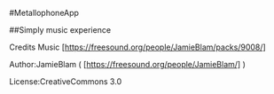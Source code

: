 #MetallophoneApp

##Simply music experience

Credits
Music [https://freesound.org/people/JamieBlam/packs/9008/]

Author:JamieBlam ( [https://freesound.org/people/JamieBlam/] )

License:CreativeCommons 3.0

